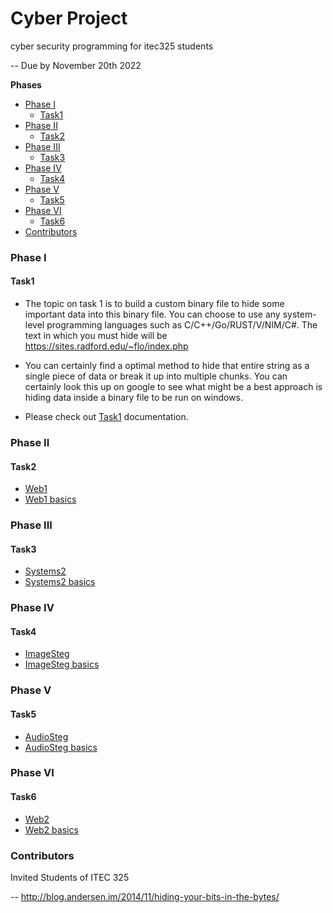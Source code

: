 # Cyber Project

cyber security programming for itec325 students

-- Due by November 20th 2022 

**Phases**

- [Phase I](#phase-I)
    - [Task1](#task1)
- [Phase II](#phase-II)
    - [Task2](#task2)
- [Phase III](#phase-III)
    - [Task3](#task3)
- [Phase IV](#phase-IV)
    - [Task4](#task4)
- [Phase V](#phase-V)
    - [Task5](#task5)
- [Phase VI](#phase-VI)
    - [Task6](#task6)
- [Contributors](#contributors)


### Phase I

#### Task1

* The topic on task 1 is to build a custom binary file to hide some important data 
into this binary file. You can choose to use any system-level programming languages 
such as C/C++/Go/RUST/V/NIM/C#. The text in which you must hide will be
https://sites.radford.edu/~flo/index.php

* You can certainly find a optimal method to hide that entire string as a single piece of
data or break it up into multiple chunks. You can certainly look this up on google to see
what might be a best approach is hiding data inside a binary file to be run on windows. 


* Please check out [Task1](https://github.com/freemanbach/cyberproject/blob/main/phase1/task1) documentation. 


### Phase II

#### Task2

* [Web1](#phaseII)
* [Web1 basics](#web1-basics)


### Phase III

#### Task3

* [Systems2](#phaseIII)
* [Systems2 basics](#systems2-basics)


### Phase IV

#### Task4

* [ImageSteg](#phaseIV)
* [ImageSteg basics](#image-basics)


### Phase V

#### Task5

* [AudioSteg](#phaseV)
* [AudioSteg basics](#audio-basics)


### Phase VI

#### Task6

* [Web2](#phaseVI)
* [Web2 basics](#web2-basics)


### Contributors

Invited Students of ITEC 325


-- http://blog.andersen.im/2014/11/hiding-your-bits-in-the-bytes/
